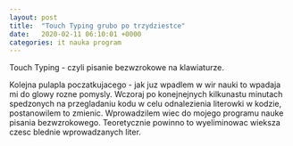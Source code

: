 ```yaml
---
layout: post
title:  "Touch Typing grubo po trzydziestce"
date:   2020-02-11 06:10:01 +0000
categories: it nauka program
---
```

Touch Typing - czyli pisanie bezwzrokowe na klawiaturze.

Kolejna pulapla poczatkujacego - jak juz wpadlem w wir nauki to wpadaja mi do glowy rozne pomysly.
Wczoraj po konejnejnych kilkunastu minutach spedzonych na przegladaniu kodu w celu odnalezienia literowki
w kodzie, postanowilem to zmienic. Wprowadzilem wiec do mojego programu nauke pisania bezwzrokowego. 
Teoretycznie powinno to wyeliminowac wieksza czesc blednie wprowadzanych liter.






